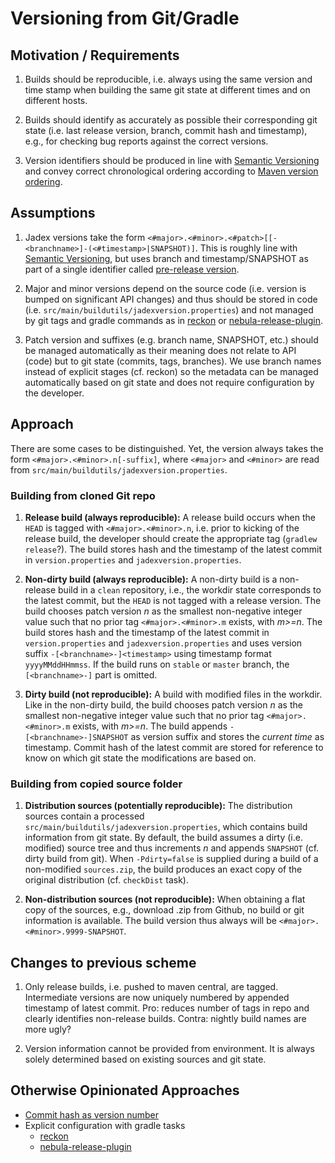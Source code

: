 # Versioning from Git/Gradle

## Motivation / Requirements

1. Builds should be reproducible, i.e. always using the same version
   and time stamp when building the same git state at different times
   and on different hosts.

2. Builds should identify as accurately as possible their corresponding
   git state (i.e. last release version, branch, commit hash and timestamp),
   e.g., for checking bug reports against the correct versions.

3. Version identifiers should be produced in line with
   [Semantic Versioning](https://semver.org/) and convey correct chronological
   ordering according to [Maven version ordering](https://maven.apache.org/ref/3.3.9/maven-artifact/apidocs/org/apache/maven/artifact/versioning/ComparableVersion.html).


## Assumptions
  
1. Jadex versions take the form `<#major>.<#minor>.<#patch>[[-<branchname>]-(<#timestamp>|SNAPSHOT)]`.
   This is roughly line with [Semantic Versioning](https://semver.org/), but
   uses branch and timestamp/SNAPSHOT as part of a single identifier called
   [pre-release version](https://semver.org/#spec-item-9).
   
2. Major and minor versions depend on the source code
   (i.e. version is bumped on significant API changes)
   and thus should be stored in code (i.e. `src/main/buildutils/jadexversion.properties`)
   and not managed by git tags and gradle commands as in
   [reckon](https://github.com/ajoberstar/reckon) or
   [nebula-release-plugin](https://github.com/nebula-plugins/nebula-release-plugin).
   
3. Patch version and suffixes (e.g. branch name, SNAPSHOT, etc.) should
   be managed automatically as their meaning does not relate to API (code)
   but to git state (commits, tags, branches). We use branch names instead of
   explicit stages (cf. reckon) so the metadata can be managed automatically
   based on git state and does not require configuration by the developer.

## Approach

There are some cases to be distinguished. Yet, the version always takes the
form `<#major>.<#minor>.n[-suffix]`, where `<#major>` and `<#minor>`
are read from `src/main/buildutils/jadexversion.properties`.

### Building from cloned Git repo

1. **Release build (always reproducible):**  A release build occurs when the `HEAD` is tagged with
   `<#major>.<#minor>.n`, i.e. prior to kicking of the release build, the
   developer should create the appropriate tag (`gradlew release`?).
   The build stores hash and the timestamp of the latest commit in
   `version.properties` and `jadexversion.properties`.

2. **Non-dirty build (always reproducible):** A non-dirty build is a non-release build in a `clean`
   repository, i.e., the workdir state corresponds to the latest commit, but
   the `HEAD` is not tagged with a release version. The build chooses patch
   version *n* as the smallest non-negative integer value such that no prior
   tag `<#major>.<#minor>.m` exists, with *m>=n*. The build stores hash
   and the timestamp of the latest commit in `version.properties` and
   `jadexversion.properties` and uses version suffix
   `-[<branchname>-]<timestamp>` using timestamp format `yyyyMMddHHmmss`.
   If the build runs on `stable` or `master` branch, the `[<branchname>-]`
   part is omitted.

3. **Dirty build (not reproducible):** A build with modified files in the
   workdir. Like in the non-dirty build, the build chooses patch version *n*
   as the smallest non-negative integer value such that no prior tag
   `<#major>.<#minor>.m` exists, with *m>=n*. The build appends 
   `-[<branchname>-]SNAPSHOT` as version suffix and stores the *current
   time* as timestamp. Commit hash of the latest commit are stored for
   reference to know on which git state the modifications are based on.

### Building from copied source folder

1. **Distribution sources (potentially reproducible):** The distribution
   sources contain a processed `src/main/buildutils/jadexversion.properties`,
   which contains build information from git state. By default, the build
   assumes a dirty (i.e. modified) source tree and thus increments *n* and
   appends `SNAPSHOT` (cf. dirty build from git). When `-Pdirty=false`
   is supplied during a build of a non-modified `sources.zip`, the build
   produces an exact copy of the original distribution (cf. `checkDist`
   task).
    
2. **Non-distribution sources (not reproducible):** When obtaining a flat copy
   of the sources, e.g., download .zip from Github, no build or git information
   is available. The build version thus always will be
   `<#major>.<#minor>.9999-SNAPSHOT`.

## Changes to previous scheme

1. Only release builds, i.e. pushed to maven central, are tagged. Intermediate
   versions are now uniquely numbered by appended timestamp of latest commit.
   Pro: reduces number of tags in repo and clearly identifies non-release builds.
   Contra: nightly build names are more ugly?

2. Version information cannot be provided from environment. It is always
   solely determined based on existing sources and git state.

## Otherwise Opinionated Approaches

* [Commit hash as version number](https://blog.philipphauer.de/version-numbers-continuous-delivery-maven-docker/)
* Explicit configuration with gradle tasks
    * [reckon](https://github.com/ajoberstar/reckon)
    * [nebula-release-plugin](https://github.com/nebula-plugins/nebula-release-plugin)
